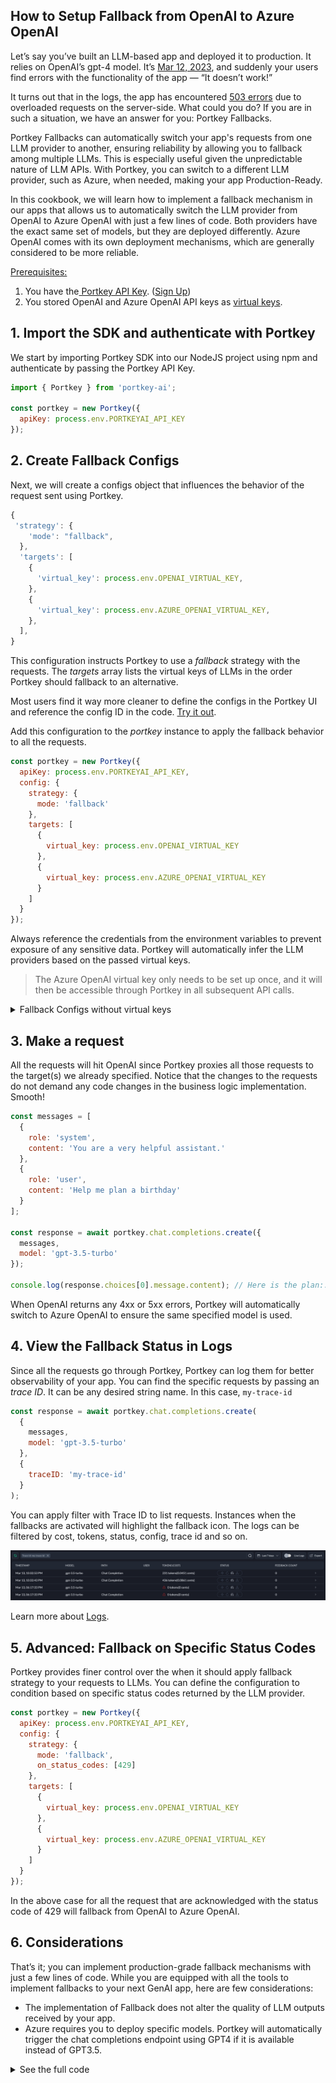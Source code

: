 ## How to Setup Fallback from OpenAI to Azure OpenAI

Let’s say you’ve built an LLM-based app and deployed it to production. It relies on OpenAI’s gpt-4 model. It’s [Mar 12, 2023](https://status.portkey.ai/incident/339664), and suddenly your users find errors with the functionality of the app — “It doesn’t work!”

It turns out that in the logs, the app has encountered [503 errors](https://platform.openai.com/docs/guides/error-codes) due to overloaded requests on the server-side. What could you do? If you are in such a situation, we have an answer for you: Portkey Fallbacks.

Portkey Fallbacks can automatically switch your app's requests from one LLM provider to another, ensuring reliability by allowing you to fallback among multiple LLMs. This is especially useful given the unpredictable nature of LLM APIs. With Portkey, you can switch to a different LLM provider, such as Azure, when needed, making your app Production-Ready.

In this cookbook, we will learn how to implement a fallback mechanism in our apps that allows us to automatically switch the LLM provider from OpenAI to Azure OpenAI with just a few lines of code. Both providers have the exact same set of models, but they are deployed differently. Azure OpenAI comes with its own deployment mechanisms, which are generally considered to be more reliable.

<span style="text-decoration:underline;">Prerequisites:</span>

1. You have the[ Portkey API Key](https://portkey.ai/docs/api-reference/authentication#obtaining-your-api-key). ([Sign Up](https://portkey.ai))
2. You stored OpenAI and Azure OpenAI API keys as [virtual keys](https://portkey.ai/docs/product/ai-gateway-streamline-llm-integrations/virtual-keys).

## 1. Import the SDK and authenticate with Portkey

We start by importing Portkey SDK into our NodeJS project using npm and authenticate by passing the Portkey API Key.

```js
import { Portkey } from 'portkey-ai';

const portkey = new Portkey({
  apiKey: process.env.PORTKEYAI_API_KEY
});
```

## 2. Create Fallback Configs

Next, we will create a configs object that influences the behavior of the request sent using Portkey.

```js
{
 'strategy': {
    'mode': "fallback",
  },
  'targets': [
    {
      'virtual_key': process.env.OPENAI_VIRTUAL_KEY,
    },
    {
      'virtual_key': process.env.AZURE_OPENAI_VIRTUAL_KEY,
    },
  ],
}
```

This configuration instructs Portkey to use a _fallback_ strategy with the requests. The _targets_ array lists the virtual keys of LLMs in the order Portkey should fallback to an alternative.

Most users find it way more cleaner to define the configs in the Portkey UI and reference the config ID in the code. [Try it out](https://portkey.ai/docs/product/ai-gateway-streamline-llm-integrations/configs#creating-configs).

Add this configuration to the _portkey_ instance to apply the fallback behavior to all the requests.

```javascript
const portkey = new Portkey({
  apiKey: process.env.PORTKEYAI_API_KEY,
  config: {
    strategy: {
      mode: 'fallback'
    },
    targets: [
      {
        virtual_key: process.env.OPENAI_VIRTUAL_KEY
      },
      {
        virtual_key: process.env.AZURE_OPENAI_VIRTUAL_KEY
      }
    ]
  }
});
```

Always reference the credentials from the environment variables to prevent exposure of any sensitive data. Portkey will automatically infer the LLM providers based on the passed virtual keys.

> The Azure OpenAI virtual key only needs to be set up once, and it will then be accessible through Portkey in all subsequent API calls.

<details>

<summary>Fallback Configs without virtual keys</summary>

```json
{
  "strategy": {
    "mode": "fallback"
  },
  "targets": [
    {
      "provider": "openai",
      "api_key": "sk-xxxxxxxxpRT4xxxx5"
    },
    {
      "provider": "azure-openai",
      "api_key": "*******"
    }
  ]
}
```

</details>

## 3. Make a request

All the requests will hit OpenAI since Portkey proxies all those requests to the target(s) we already specified. Notice that the changes to the requests do not demand any code changes in the business logic implementation. Smooth!

```js
const messages = [
  {
    role: 'system',
    content: 'You are a very helpful assistant.'
  },
  {
    role: 'user',
    content: 'Help me plan a birthday'
  }
];

const response = await portkey.chat.completions.create({
  messages,
  model: 'gpt-3.5-turbo'
});

console.log(response.choices[0].message.content); // Here is the plan:...
```

When OpenAI returns any 4xx or 5xx errors, Portkey will automatically switch to Azure OpenAI to ensure the same specified model is used.

## 4. View the Fallback Status in Logs

Since all the requests go through Portkey, Portkey can log them for better observability of your app. You can find the specific requests by passing an _trace ID_. It can be any desired string name. In this case, `my-trace-id`

```js
const response = await portkey.chat.completions.create(
  {
    messages,
    model: 'gpt-3.5-turbo'
  },
  {
    traceID: 'my-trace-id'
  }
);
```

You can apply filter with Trace ID to list requests. Instances when the fallbacks are activated will highlight the fallback icon. The logs can be filtered by cost, tokens, status, config, trace id and so on.

![logs](./images/1.png)

Learn more about [Logs](https://portkey.ai/docs/product/observability-modern-monitoring-for-llms/logs).

## 5. Advanced: Fallback on Specific Status Codes

Portkey provides finer control over the when it should apply fallback strategy to your requests to LLMs. You can define the configuration to condition based on specific status codes returned by the LLM provider.

```js
const portkey = new Portkey({
  apiKey: process.env.PORTKEYAI_API_KEY,
  config: {
    strategy: {
      mode: 'fallback',
      on_status_codes: [429]
    },
    targets: [
      {
        virtual_key: process.env.OPENAI_VIRTUAL_KEY
      },
      {
        virtual_key: process.env.AZURE_OPENAI_VIRTUAL_KEY
      }
    ]
  }
});
```

In the above case for all the request that are acknowledged with the status code of 429 will fallback from OpenAI to Azure OpenAI.

## 6. Considerations

That’s it; you can implement production-grade fallback mechanisms with just a few lines of code. While you are equipped with all the tools to implement fallbacks to your next GenAI app, here are few considerations:

- The implementation of Fallback does not alter the quality of LLM outputs received by your app.
- Azure requires you to deploy specific models. Portkey will automatically trigger the chat completions endpoint using GPT4 if it is available instead of GPT3.5.

<details>

<summary>
See the full code
</summary>

```js
import { Portkey } from 'portkey-ai';

const portkey = new Portkey({
  apiKey: process.env.PORTKEYAI_API_KEY,
  config: {
    strategy: {
      mode: 'fallback'
    },
    targets: [
      {
        virtual_key: process.env.OPENAI_VIRTUAL_KEY
      },
      {
        virtual_key: process.env.AZURE_OPENAI_VIRTUAL_KEY
      }
    ]
  }
});

const messages = [
  {
    role: 'system',
    content: 'You are a very helpful assistant.'
  },
  {
    role: 'user',
    content: 'Help me plan a birthday'
  }
];

const response = await portkey.chat.completions.create({
  messages,
  model: 'gpt-3.5-turbo'
});

console.log(response.choices[0].message.content);
```

</details>
